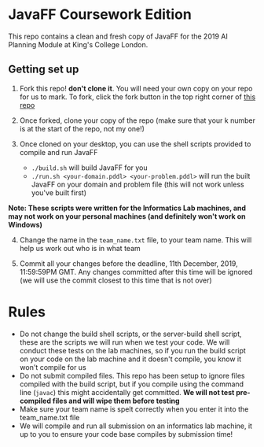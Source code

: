 # JavaFF Coursework Edition

This repo contains a clean and fresh copy of JavaFF for the 2019 AI Planning Module at King's College London.

## Getting set up 
1. Fork this repo! **don't clone it**. You will need your own copy on your repo for us to mark. To fork, click the fork button in the top right corner of [this repo](https://github.kcl.ac.uk/k1502498/JavaFF)

2. Once forked, clone your copy of the repo (make sure that your k number is at the start of the repo, not my one!)

3. Once cloned on your desktop, you can use the shell scripts provided to compile and run JavaFF
    - `./build.sh` will build JavaFF for you
    - `./run.sh <your-domain.pddl> <your-problem.pddl>` will run the built JavaFF on your domain and problem file (this will not work unless you've built first)

**Note: These scripts were written for the Informatics Lab machines, and may not work on your personal machines (and definitely won't work on Windows)**

4. Change the name in the `team_name.txt` file, to your team name. This will help us work out who is in what team

5. Commit all your changes before the deadline, 11th December, 2019, 11:59:59PM GMT. Any changes committed after this time will be ignored (we will use the commit closest to this time that is not over)

# Rules
- Do not change the build shell scripts, or the server-build shell script, these are the scripts we will run when we test your code. We will conduct these tests on the lab machines, so if you run the build script on your code on the lab machine and it doesn't compile, you know it won't compile for us
- Do not submit compiled files. This repo has been setup to ignore files compiled with the build script, but if you compile using the command line (`javac`) this might accidentally get committed. **We will not test pre-compiled files and will wipe them before testing**
- Make sure your team name is spelt correctly when you enter it into the team_name.txt file
- We will compile and run all submission on an informatics lab machine, it up to you to ensure your code base compiles by submission time!